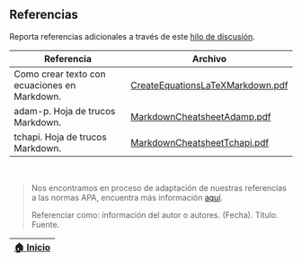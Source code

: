 ## Referencias

Reporta referencias adicionales a través de este [hilo de discusión](https://github.com/rcfdtools/R.TeachingResearchGuide/discussions/12).

| Referencia                                   | Archivo                                                                                                                        |
|----------------------------------------------|--------------------------------------------------------------------------------------------------------------------------------|
| Como crear texto con ecuaciones en Markdown. | [CreateEquationsLaTeXMarkdown.pdf](https://raw.githubusercontent.com/admnll/ecuaciones-latex-word-markdown/master/markdown.md) |
| adam-p. Hoja de trucos Markdown.             | [MarkdownCheatsheetAdamp.pdf](https://github.com/adam-p/markdown-here)                                                         |
| tchapi. Hoja de trucos Markdown.             | [MarkdownCheatsheetTchapi.pdf](https://github.com/tchapi/markdown-cheatsheet)                                                  |

<br>

> Nos encontramos en proceso de adaptación de nuestras referencias a las normas APA, encuentra más información [aquí](https://normas-apa.org/referencias/).
> 
> Referenciar como: información del autor o autores. (Fecha). Título. Fuente. 

| [:house: Inicio](https://github.com/rcfdtools/R.TeachingResearchGuide) |
|------------------------------------------------------------------------|
